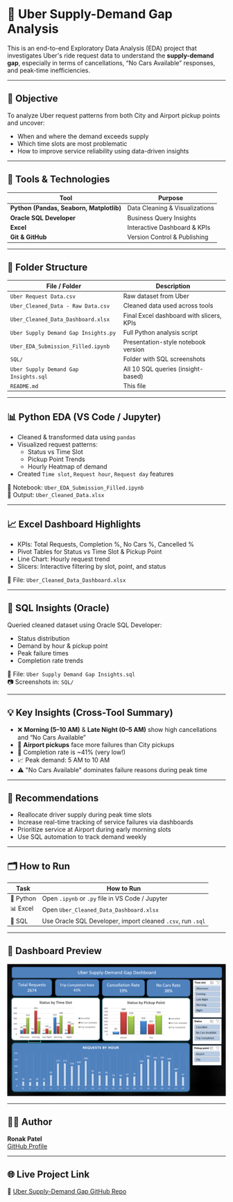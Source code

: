 # 🚖 Uber Supply-Demand Gap Analysis

This is an end-to-end Exploratory Data Analysis (EDA) project that investigates Uber's ride request data to understand the **supply-demand gap**, especially in terms of cancellations, “No Cars Available” responses, and peak-time inefficiencies.

---

## 🎯 Objective

To analyze Uber request patterns from both City and Airport pickup points and uncover:

- When and where the demand exceeds supply
- Which time slots are most problematic
- How to improve service reliability using data-driven insights

---

## 🔧 Tools & Technologies

| Tool | Purpose |
|------|---------|
| **Python (Pandas, Seaborn, Matplotlib)** | Data Cleaning & Visualizations |
| **Oracle SQL Developer** | Business Query Insights |
| **Excel** | Interactive Dashboard & KPIs |
| **Git & GitHub** | Version Control & Publishing |

---

## 📁 Folder Structure

| File / Folder                             | Description |
|------------------------------------------|-------------|
| `Uber Request Data.csv`                  | Raw dataset from Uber |
| `Uber_Cleaned_Data - Raw Data.csv`       | Cleaned data used across tools |
| `Uber_Cleaned_Data_Dashboard.xlsx`       | Final Excel dashboard with slicers, KPIs |
| `Uber Supply Demand Gap Insights.py`     | Full Python analysis script |
| `Uber_EDA_Submission_Filled.ipynb`       | Presentation-style notebook version |
| `SQL/`                                   | Folder with SQL screenshots |
| `Uber Supply Demand Gap Insights.sql`    | All 10 SQL queries (insight-based) |
| `README.md`                              | This file |

---

## 📊 Python EDA (VS Code / Jupyter)

- Cleaned & transformed data using `pandas`
- Visualized request patterns:
  - Status vs Time Slot
  - Pickup Point Trends
  - Hourly Heatmap of demand
- Created `Time slot`, `Request hour`, `Request day` features

📁 Notebook: `Uber_EDA_Submission_Filled.ipynb`  
📄 Output: `Uber_Cleaned_Data.xlsx`

---

## 📈 Excel Dashboard Highlights

- KPIs: Total Requests, Completion %, No Cars %, Cancelled %
- Pivot Tables for Status vs Time Slot & Pickup Point
- Line Chart: Hourly request trend
- Slicers: Interactive filtering by slot, point, and status

📄 File: `Uber_Cleaned_Data_Dashboard.xlsx`

---

## 🧾 SQL Insights (Oracle)

Queried cleaned dataset using Oracle SQL Developer:
- Status distribution
- Demand by hour & pickup point
- Peak failure times
- Completion rate trends

📄 File: `Uber Supply Demand Gap Insights.sql`  
📷 Screenshots in: `SQL/`

---

## 💡 Key Insights (Cross-Tool Summary)

- ❌ **Morning (5–10 AM)** & **Late Night (0–5 AM)** show high cancellations and “No Cars Available”
- 🛫 **Airport pickups** face more failures than City pickups
- 🔁 Completion rate is ~41% (very low!)
- 📈 Peak demand: 5 AM to 10 AM
- ⚠️ "No Cars Available" dominates failure reasons during peak time

---

## 📌 Recommendations

- Reallocate driver supply during peak time slots
- Increase real-time tracking of service failures via dashboards
- Prioritize service at Airport during early morning slots
- Use SQL automation to track demand weekly

---

## 🗂️ How to Run

| Task         | How to Run |
|--------------|------------|
| 🐍 Python     | Open `.ipynb` or `.py` file in VS Code / Jupyter |
| 📊 Excel      | Open `Uber_Cleaned_Data_Dashboard.xlsx` |
| 🧠 SQL        | Use Oracle SQL Developer, import cleaned `.csv`, run `.sql` |

---

## 📸 Dashboard Preview

![Dashboard Preview](Screenshot%202025-06-19%20140908.png)


---

## 🧑‍💻 Author

**Ronak Patel**  
[GitHub Profile](https://github.com/ronak171990)

---

## 🌐 Live Project Link

🔗 [Uber Supply-Demand Gap GitHub Repo](https://github.com/ronak171990/Uber-Supply-Demand-Gap)

